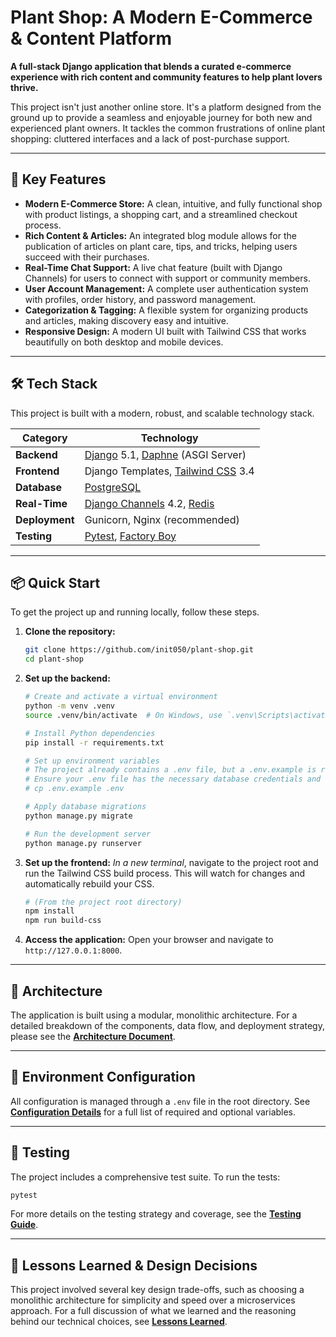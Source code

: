 # Plant Shop: A Modern E-Commerce & Content Platform

**A full-stack Django application that blends a curated e-commerce experience with rich content and community features to help plant lovers thrive.**

This project isn't just another online store. It's a platform designed from the ground up to provide a seamless and enjoyable journey for both new and experienced plant owners. It tackles the common frustrations of online plant shopping: cluttered interfaces and a lack of post-purchase support.

---

## 🎯 Key Features

*   **Modern E-Commerce Store:** A clean, intuitive, and fully functional shop with product listings, a shopping cart, and a streamlined checkout process.
*   **Rich Content & Articles:** An integrated blog module allows for the publication of articles on plant care, tips, and tricks, helping users succeed with their purchases.
*   **Real-Time Chat Support:** A live chat feature (built with Django Channels) for users to connect with support or community members.
*   **User Account Management:** A complete user authentication system with profiles, order history, and password management.
*   **Categorization & Tagging:** A flexible system for organizing products and articles, making discovery easy and intuitive.
*   **Responsive Design:** A modern UI built with Tailwind CSS that works beautifully on both desktop and mobile devices.

---

## 🛠️ Tech Stack

This project is built with a modern, robust, and scalable technology stack.

| Category          | Technology                                                                                             |
| ----------------- | ------------------------------------------------------------------------------------------------------ |
| **Backend**       | [Django](https://www.djangoproject.com/) 5.1, [Daphne](https://github.com/django/daphne) (ASGI Server) |
| **Frontend**      | Django Templates, [Tailwind CSS](https://tailwindcss.com/) 3.4                                         |
| **Database**      | [PostgreSQL](https://www.postgresql.org/)                                                              |
| **Real-Time**     | [Django Channels](https://channels.readthedocs.io/en/latest/) 4.2, [Redis](https://redis.io/)          |
| **Deployment**    | Gunicorn, Nginx (recommended)                                                                          |
| **Testing**       | [Pytest](https://pytest.org/), [Factory Boy](https://factoryboy.readthedocs.io/en/latest/)              |

---

## 📦 Quick Start

To get the project up and running locally, follow these steps.

1.  **Clone the repository:**
    ```bash
    git clone https://github.com/init050/plant-shop.git
    cd plant-shop
    ```

2.  **Set up the backend:**
    ```bash
    # Create and activate a virtual environment
    python -m venv .venv
    source .venv/bin/activate  # On Windows, use `.venv\Scripts\activate`

    # Install Python dependencies
    pip install -r requirements.txt

    # Set up environment variables
    # The project already contains a .env file, but a .env.example is recommended for new contributors.
    # Ensure your .env file has the necessary database credentials and a SECRET_KEY.
    # cp .env.example .env 

    # Apply database migrations
    python manage.py migrate

    # Run the development server
    python manage.py runserver
    ```

3.  **Set up the frontend:**
    *In a new terminal*, navigate to the project root and run the Tailwind CSS build process. This will watch for changes and automatically rebuild your CSS.
    ```bash
    # (From the project root directory)
    npm install
    npm run build-css
    ```

4.  **Access the application:**
    Open your browser and navigate to `http://127.0.0.1:8000`.

---

## 🧭 Architecture

The application is built using a modular, monolithic architecture. For a detailed breakdown of the components, data flow, and deployment strategy, please see the [**Architecture Document**](./docs/ARCHITECTURE.md).

---

## 🔐 Environment Configuration

All configuration is managed through a `.env` file in the root directory. See [**Configuration Details**](./docs/CONFIGURATION.md) for a full list of required and optional variables.

---

## 🧪 Testing

The project includes a comprehensive test suite. To run the tests:
```bash
pytest
```
For more details on the testing strategy and coverage, see the [**Testing Guide**](./docs/TESTING.md).

---

## 📝 Lessons Learned & Design Decisions

This project involved several key design trade-offs, such as choosing a monolithic architecture for simplicity and speed over a microservices approach. For a full discussion of what we learned and the reasoning behind our technical choices, see [**Lessons Learned**](./docs/LESSONS_LEARNED.md).
